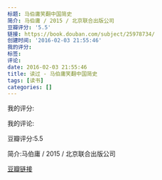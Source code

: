 ```yaml
---
标题: 马伯庸笑翻中国简史
简介: 马伯庸 / 2015 / 北京联合出版公司
豆瓣评分: '5.5'
链接: https://book.douban.com/subject/25978734/
创建时间: '2016-02-03 21:55:46'
我的评分:
标签:
评论:
date: 2016-02-03 21:55:46
title: 读过 - 马伯庸笑翻中国简史
tags: [读书]
categories: []
---
```


我的评分:

我的评论:

豆瓣评分:5.5

简介:马伯庸 / 2015 / 北京联合出版公司

[豆瓣链接](https://book.douban.com/subject/25978734/)

